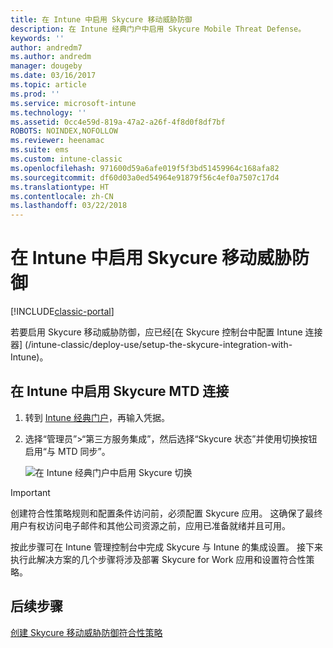 ```yaml
---
title: 在 Intune 中启用 Skycure 移动威胁防御
description: 在 Intune 经典门户中启用 Skycure Mobile Threat Defense。
keywords: ''
author: andredm7
ms.author: andredm
manager: dougeby
ms.date: 03/16/2017
ms.topic: article
ms.prod: ''
ms.service: microsoft-intune
ms.technology: ''
ms.assetid: 0cc4e59d-819a-47a2-a26f-4f8d0f8df7bf
ROBOTS: NOINDEX,NOFOLLOW
ms.reviewer: heenamac
ms.suite: ems
ms.custom: intune-classic
ms.openlocfilehash: 971600d59a6afe019f5f3bd51459964c168afa82
ms.sourcegitcommit: df60d03a0ed54964e91879f56c4ef0a7507c17d4
ms.translationtype: HT
ms.contentlocale: zh-CN
ms.lasthandoff: 03/22/2018
---
```

# <a name="enable-skycure-mobile-threat-defense-in-intune"></a>在 Intune 中启用 Skycure 移动威胁防御

[!INCLUDE[classic-portal](../includes/classic-portal.md)]

若要启用 Skycure 移动威胁防御，应已经[在 Skycure 控制台中配置 Intune 连接器] (/intune-classic/deploy-use/setup-the-skycure-integration-with-Intune)。

## <a name="to-enable-the-skycure-mtd-connection-in-intune"></a>在 Intune 中启用 Skycure MTD 连接

1.  转到 [Intune 经典门户](https://manage.microsoft.com/)，再输入凭据。

2.  选择“管理员”&gt;“第三方服务集成”，然后选择“Skycure 状态”并使用切换按钮启用“与 MTD 同步”。

    ![在 Intune 经典门户中启用 Skycure 切换](../media/mtp/enable-skycure-1.png)

> [!IMPORTANT] 
> 创建符合性策略规则和配置条件访问前，必须配置 Skycure 应用。 这确保了最终用户有权访问电子邮件和其他公司资源之前，应用已准备就绪并且可用。

按此步骤可在 Intune 管理控制台中完成 Skycure 与 Intune 的集成设置。 接下来执行此解决方案的几个步骤将涉及部署 Skycure for Work 应用和设置符合性策略。

## <a name="next-steps"></a>后续步骤

[创建 Skycure 移动威胁防御符合性策略](/intune-classic/deploy-use/create-skycure-mobile-threat-defense-compliance-policy)
